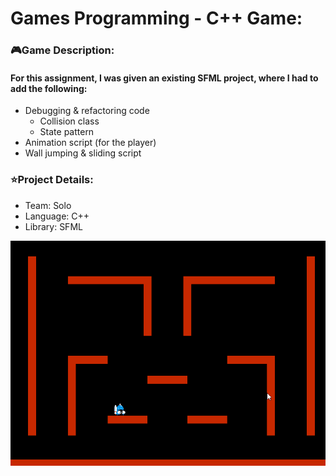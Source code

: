 <!-- Project Information -->
<div id="Project Imformation:">
  <h1>Games Programming - C++ Game:</h1>
  <h3>🎮Game Description:</h3>
  <h4>For this assignment, I was given an existing SFML project, where I had to add the following:</h4>
  <ul>
    <li>Debugging & refactoring code
    <ul>
      <li> Collision class
      <li> State pattern
    </ul>
    <li>Animation script (for the player)
    <li>Wall jumping & sliding script
  </ul>
  <h3>⭐Project Details:</h3>
  <ul>
    <li>Team: Solo
    <li>Language: C++
    <li>Library: SFML
  </ul>
</div>

<!-- Project Image/Gif -->
<div id="header" align="center">
  <img src="README_Images/GamesProgramming_Clip.gif"/>
</div>
